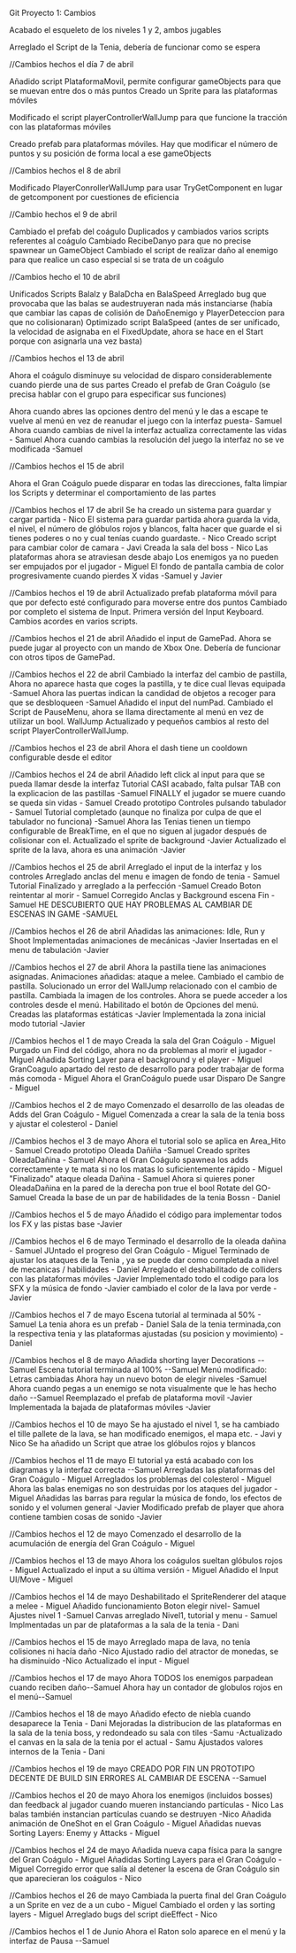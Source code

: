 Git Proyecto 1: Cambios

Acabado el esqueleto de los niveles 1 y 2, ambos jugables

Arreglado el Script de la Tenia, debería de funcionar como se espera

//Cambios hechos el día 7 de abril 

Añadido script PlataformaMovil, permite configurar gameObjects para que se muevan entre dos o más puntos
Creado un Sprite para las plataformas móviles

Modificado el script playerControllerWallJump para que funcione la tracción con las plataformas móviles

Creado prefab para plataformas móviles. Hay que modificar el número de puntos y su posición de forma local a ese gameObjects

//Cambios hechos el 8 de abril

Modificado PlayerConrollerWallJump para usar TryGetComponent en lugar de getcomponent por cuestiones de eficiencia

//Cambio hechos el 9 de abril

Cambiado el prefab del coágulo
Duplicados y cambiados varios scripts referentes al coágulo
Cambiado RecibeDanyo para que no precise spawnear un GameObject
Cambiado el script de realizar daño al enemigo para que realice un caso especial si se trata de un coágulo

//Cambios hecho el 10 de abril

Unificados Scripts BalaIz y BalaDcha en BalaSpeed
Arreglado bug que provocaba que las balas se audestruyeran nada más instanciarse
(había que cambiar las capas de colisión de DañoEnemigo y PlayerDeteccion para que no colisionaran)
Optimizado script BalaSpeed (antes de ser unificado, la velocidad de asignaba en el FixedUpdate, ahora se hace
en el Start porque con asignarla una vez basta)

//Cambios hechos el 13 de abril

Ahora el coágulo disminuye su velocidad de disparo considerablemente cuando pierde una de sus partes
Creado el prefab de Gran Coágulo (se precisa hablar con el grupo para especificar sus funciones)

Ahora cuando abres las opciones dentro del menú y le das a escape te vuelve al menú en vez de reanudar el juego con la interfaz puesta- Samuel
Ahora cuando cambias de nivel la interfaz actualiza correctamente las vidas - Samuel
Ahora cuando cambias la resolución del juego la interfaz no se ve modificada -Samuel

//Cambios hechos el 15 de abril

Ahora el Gran Coágulo puede disparar en todas las direcciones, falta limpiar los Scripts y determinar el comportamiento de las partes


//Cambios hechos el 17 de abril
Se ha creado un sistema para guardar y cargar partida - Nico
El sistema para guardar partida ahora guarda la vida, el nivel, el número de glóbulos rojos y blancos,
falta hacer que guarde el si tienes poderes o no y cual tenías cuando guardaste. - Nico
Creado script para cambiar color de camara - Javi
Creada la sala del boss -  Nico
Las plataformas ahora se atraviesan desde abajo
Los enemigos ya no pueden ser empujados por el jugador - Miguel
El fondo de pantalla cambia de color progresivamente cuando pierdes X vidas -Samuel y Javier

//Cambios hechos el 19 de abril 
Actualizado prefab plataforma móvil para que por defecto esté configurado para moverse entre dos puntos
Cambiado por completo el sistema de Input. Primera versión del Input Keyboard. Cambios acordes en varios scripts.

//Cambios hechos el 21 de abril
Añadido el input de GamePad. Ahora se puede jugar al proyecto con un mando de Xbox One. Debería de funcionar con otros tipos de GamePad.

//Cambios hechos el 22 de abril
Cambiado la interfaz del cambio de pastilla, Ahora no aparece hasta que coges la pastilla, y te dice cual llevas equipada -Samuel
Ahora las puertas indican la candidad de objetos a recoger para que se desbloqueen -Samuel
Añadido el input del numPad.
Cambiado el Script de PauseMenu, ahora se llama directamente al menú en vez de utilizar un bool.
WallJump Actualizado y pequeños cambios al resto del script PlayerControllerWallJump.

//Cambios hechos el 23 de abril
Ahora el dash tiene un cooldown configurable desde el editor

//Cambios hechos el 24 de abril
Añadido left click al input para que se pueda llamar desde la interfaz
Tutorial CASI acabado, falta pulsar TAB con la explicacion de las pastillas -Samuel
FINALLY el jugador se muere cuando se queda sin vidas - Samuel
Creado prototipo Controles pulsando tabulador - Samuel
Tutorial completado (aunque no finaliza por culpa de que el tabulador no funciona) -Samuel
Ahora las Tenias tienen un tiempo configurable de BreakTime, en el que no siguen al jugador después de colisionar con el.
Actualizado el sprite de background -Javier
Actualizado el sprite de la lava, ahora es una animación -Javier

//Cambios hechos el 25 de abril
Arreglado el input de la interfaz y los controles
Arreglado anclas del menu e imagen de fondo de tenia - Samuel
Tutorial Finalizado y arreglado a la perfección -Samuel
Creado Boton reintentar al morir - Samuel
Corregido Anclas y Background escena Fin -Samuel
HE DESCUBIERTO QUE HAY PROBLEMAS AL CAMBIAR DE ESCENAS IN GAME -SAMUEL

//Cambios hechos el 26 de abril
Añadidas las animaciones: Idle, Run y Shoot
Implementadas animaciones de mecánicas -Javier
Insertadas en el menu de tabulación -Javier

//Cambios hechos el 27 de abril
Ahora la pastilla tiene las animaciones asignadas.
Animaciones añadidas: ataque a melee.
Cambiado el cambio de pastilla.
Solucionado un error del WallJump relacionado con el cambio de pastilla.
Cambiada la imagen de los controles.
Ahora se puede acceder a los controles desde el menú.
Habilitado el botón de Opciones del menú.
Creadas las plataformas estáticas -Javier
Implementada la zona inicial modo tutorial -Javier 

//Cambios hechos el 1 de mayo
Creada la sala del Gran Coágulo - Miguel
Purgado un Find del código, ahora no da problemas al morir el jugador - Miguel
Añadida Sorting Layer para el background y el player - Miguel
GranCoagulo apartado del resto de desarrollo para poder trabajar de forma más comoda - Miguel
Ahora el GranCoágulo puede usar Disparo De Sangre - Miguel

//Cambios hechos el 2 de mayo
Comenzado el desarrollo de las oleadas de Adds del Gran Coágulo - Miguel
Comenzada a crear la sala de la tenia boss y ajustar el colesterol - Daniel


//Cambios hechos el 3 de mayo
Ahora el tutorial solo se aplica en Area_Hito - Samuel
Creado prototipo Oleada Dañiña -Samuel
Creado sprites OleadaDañina - Samuel
Ahora el Gran Coágulo spawnea los adds correctamente y te mata si no los matas lo suficientemente rápido - Miguel
"Finalizado" ataque oleada Dañina - Samuel
Ahora si quieres poner OleadaDañina en la pared de la derecha pon true el bool Rotate del GO- Samuel
Creada la base de un par de habilidades de la tenia Bossn - Daniel

//Cambios hechos el 5 de mayo
Áñadido el código para implementar todos los FX y las pistas base -Javier

//Cambios hechos el 6 de mayo
Terminado el desarrollo de la oleada dañina - Samuel
JUntado el progreso del Gran Coágulo - Miguel
Terminado de ajustar los ataques de la Tenia , ya se puede dar como completada a nivel de mecanicas / habilidades - Daniel 
Arreglado el deshabilitado de colliders con las plataformas móviles -Javier
Implementado todo el codigo para los SFX y la música de fondo -Javier
cambiado el color de la lava por verde -Javier

//Cambios hechos el 7 de mayo
Escena tutorial al terminada al 50% - Samuel
La tenia ahora es un prefab - Daniel
Sala de la tenia terminada,con la respectiva tenia y las plataformas ajustadas (su posicion y movimiento) - Daniel

//Cambios hechos el 8 de mayo
Añadida shorting layer Decorations --Samuel
Escena tutorial terminada al 100% --Samuel
Menú modificado: Letras cambiadas
				Ahora hay un nuevo boton de elegir niveles -Samuel
Ahora cuando pegas a un enemigo se nota visualmente que le has hecho daño --Samuel
Reemplazado el prefab de plataforma movil -Javier
Implementada la bajada de plataformas móviles -Javier

//Cambios hechos el 10 de mayo
Se ha ajustado el nivel 1, se ha cambiado el tille pallete de la lava, se han modificado enemigos, el mapa etc. - Javi y Nico
Se ha añadido un Script que atrae los glóbulos rojos y blancos

//Cambios hechos el 11 de mayo
El tutorial ya está acabado con los diagramas y la interfaz correcta --Samuel
Arregladas las plataformas del Gran Coágulo - Miguel
Arreglados los problemas del colesterol - Miguel
Ahora las balas enemigas no son destruidas por los ataques del jugador - Miguel
Añadidas las barras para regular la música de fondo, los efectos de sonido y el volumen general -Javier
Modificado prefab de player que ahora contiene tambien cosas de sonido -Javier

//Cambios hechos el 12 de mayo
Comenzado el desarrollo de la acumulación de energía del Gran Coágulo - Miguel

//Cambios hechos el 13 de mayo
Ahora los coágulos sueltan glóbulos rojos - Miguel
Actualizado el input a su última versión - Miguel
Añadido el Input UI/Move - Miguel

//Cambios hechos el 14 de mayo
Deshabilitado el SpriteRenderer del ataque a melee - Miguel
Añadido funcionamiento Boton elegir nivel- Samuel
Ajustes nivel 1 -Samuel
Canvas arreglado Nivel1, tutorial y menu - Samuel
Implmentadas un par de plataformas a la sala de la tenia - Dani 

//Cambios hechos el 15 de mayo
Arreglado mapa de lava, no tenía colisiones ni hacía daño -Nico
Ajustado radio del atractor de monedas, se ha disminuido -Nico
Actualizado el input - Miguel

//Cambios hechos el 17 de mayo
Ahora TODOS los enemigos parpadean cuando reciben daño--Samuel
Ahora hay un contador de globulos rojos en el menú--Samuel

//Cambios hechos el 18 de mayo
Añadido efecto de niebla cuando desaparece la Tenia - Dani
Mejoradas la distribucion de las plataformas en la sala de la tenia boss, y redondeado su sala con tiles -Samu
-Actualizado el canvas en la sala de la tenia por el actual - Samu 
Ajustados valores internos de la Tenia - Dani 

//Cambios hechos el 19 de mayo
CREADO POR FIN UN PROTOTIPO DECENTE DE BUILD SIN ERRORES AL CAMBIAR DE ESCENA --Samuel

//Cambios hechos el 20 de  mayo
Ahora los enemigos (incluidos bosses) dan feedback al jugador cuando mueren instanciando partículas - Nico
Las balas también instancian partículas cuando se destruyen -Nico
Añadida animación de OneShot en el Gran Coágulo - Miguel
Añadidas nuevas Sorting Layers: Enemy y Attacks - Miguel

//Cambios hechos el 24 de mayo
Añadida nueva capa física para la sangre del Gran Coágulo - Miguel
Añadidas Sorting Layers para el Gran Coágulo - Miguel
Corregido error que salía al detener la escena de Gran Coágulo sin que aparecieran los coágulos - Nico

//Cambios hechos el 26 de mayo
Cambiada la puerta final del Gran Coágulo a un Sprite en vez de a un cubo - Miguel
Cambiado el orden y las sorting layers - Miguel
Arreglado bugs del script dieEffect - Nico

//Cambios hechos el 1 de Junio
Ahora el Raton solo aparece en el menú y la interfaz de Pausa --Samuel
